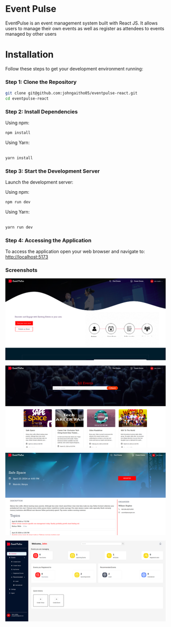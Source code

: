 # Event Pulse
EventPulse is an event management system built with React JS. It allows users to manage their own events as well as register as attendees to events managed by other users

# Installation

Follow these steps to get your development environment running:

### Step 1: Clone the Repository

```bash
git clone git@github.com:johngaitho05/eventpulse-react.git
cd eventpulse-react
```

### Step 2: Install Dependencies

Using npm:

```bash
npm install
```

Using Yarn:

```bash

yarn install
```

### Step 3: Start the Development Server

Launch the development server:

Using npm:

```bash
npm run dev
```

Using Yarn:

```bash

yarn run dev
```

### Step 4: Accessing the Application

To access the application open your web browser and navigate to: <http://localhost:5173>

### Screenshots
![Homepage](./src/assets/homepage.png)

![Events](./src/assets/events.png)

![Event Details](./src/assets/details.png)

![Dashboard](./src/assets/dashboard.png)
